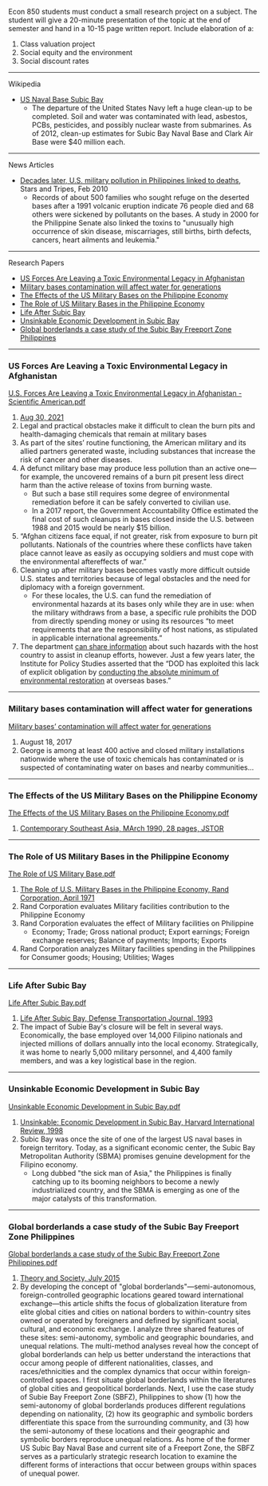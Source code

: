 
Econ 850 students must conduct a small research project on a subject. The student will give a 20-minute presentation of the topic at the end of semester and hand in a 10-15 page written report. Include elaboration of a:

1. Class valuation project
2. Social equity and the environment
3. Social discount rates 

---
Wikipedia

- [US Naval Base Subic Bay](https://en.wikipedia.org/wiki/U.S._Naval_Base_Subic_Bay)
  - The departure of the United States Navy left a huge clean-up to be completed. Soil and water was contaminated with lead, asbestos, PCBs, pesticides, and possibly nuclear waste from submarines. As of 2012, clean-up estimates for Subic Bay Naval Base and Clark Air Base were $40 million each.

---
News Articles

- [Decades later, U.S. military pollution in Philippines linked to deaths](https://www.stripes.com/news/decades-later-u-s-military-pollution-in-philippines-linked-to-deaths-1.98570), Stars and Tripes, Feb 2010
  - Records of about 500 families who sought refuge on the deserted bases after a 1991 volcanic eruption indicate 76 people died and 68 others were sickened by pollutants on the bases. A study in 2000 for the Philippine Senate also linked the toxins to "unusually high occurrence of skin disease, miscarriages, still births, birth defects, cancers, heart ailments and leukemia."

---
Research Papers


- [US Forces Are Leaving a Toxic Environmental Legacy in Afghanistan](#US-Forces-Are-Leaving-a-Toxic-Environmental-Legacy-in-Afghanistan)
- [Military bases contamination will affect water for generations](#Military-bases-contamination-will-affect-water-for-generations)
- [The Effects of the US Military Bases on the Philippine Economy](#The-Effects-of-the-US-Military-Bases-on-the-Philippine-Economy)
- [The Role of US Military Bases in the Philippine Economy](#The-Role-of-US-Military-Bases-in-the-Philippine-Economy)
- [Life After Subic Bay](#Life-After-Subic-Bay)
- [Unsinkable Economic Development in Subic Bay](#Unsinkable-Economic-Development-in-Subic-Bay)
- [Global borderlands a case study of the Subic Bay Freeport Zone Philippines](#Global-borderlands-a-case-study-of-the-Subic-Bay-Freeport-Zone-Philippines)


---

### US Forces Are Leaving a Toxic Environmental Legacy in Afghanistan

[U.S. Forces Are Leaving a Toxic Environmental Legacy in Afghanistan - Scientific American.pdf](https://github.com/justinong415/sfsu/files/9641577/U.S.Forces.Are.Leaving.a.Toxic.Environmental.Legacy.in.Afghanistan.-.Scientific.American.pdf)
1. [Aug 30, 2021](https://www.scientificamerican.com/article/u-s-forces-are-leaving-a-toxic-environmental-legacy-in-afghanistan/#)
2. Legal and practical obstacles make it difficult to clean the burn pits and health-damaging chemicals that remain at military bases
3. As part of the sites’ routine functioning, the American military and its allied partners generated waste, including substances that increase the risk of cancer and other diseases. 
4. A defunct military base may produce less pollution than an active one—for example, the uncovered remains of a burn pit present less direct harm than the active release of toxins from burning waste. 
   - But such a base still requires some degree of environmental remediation before it can be safely converted to civilian use.
   - In a 2017 report, the Government Accountability Office estimated the final cost of such cleanups in bases closed inside the U.S. between 1988 and 2015 would be nearly $15 billion.
5. “Afghan citizens face equal, if not greater, risk from exposure to burn pit pollutants. Nationals of the countries where these conflicts have taken place cannot leave as easily as occupying soldiers and must cope with the environmental aftereffects of war.”
6. Cleaning up after military bases becomes vastly more difficult outside U.S. states and territories because of legal obstacles and the need for diplomacy with a foreign government. 
   - For these locales, the U.S. can fund the remediation of environmental hazards at its bases only while they are in use: when the military withdraws from a base, a specific rule prohibits the DOD from directly spending money or using its resources “to meet requirements that are the responsibility of host nations, as stipulated in applicable international agreements.”
7. The department [can share information](https://biotech.law.lsu.edu/blaw/dodd/corres/pdf2/i47158p.pdf) about such hazards with the host country to assist in cleanup efforts, however. Just a few years later, the Institute for Policy Studies asserted that the “DOD has exploited this lack of explicit obligation by [conducting the absolute minimum of environmental restoration](https://ips-dc.org/overseas_military_bases_and_environment/) at overseas bases.”


---

### Military bases contamination will affect water for generations

[Military bases’ contamination will affect water for generations](https://publicintegrity.org/environment/military-bases-contamination-will-affect-water-for-generations/)
1. August 18, 2017
2. George is among at least 400 active and closed military installations nationwide where the use of toxic chemicals has contaminated or is suspected of contaminating water on bases and nearby communities...

---

### The Effects of the US Military Bases on the Philippine Economy

[The Effects of the US Military Bases on the Philippine Economy.pdf](https://github.com/justinong415/sfsu/files/9642037/The.Effects.of.the.US.Military.Bases.on.the.Philippine.Economy.pdf)
1. [Contemporary Southeast Asia, MArch 1990, 28 pages, JSTOR](https://www-jstor-org.jpllnet.sfsu.edu/stable/25798077?searchText=The+Effects+of+the+U.S.+Military+Bases+on+the+Philippine+Economy&searchUri=%2Faction%2FdoBasicSearch%3FQuery%3DThe%2BEffects%2Bof%2Bthe%2BU.S.%2BMilitary%2BBases%2Bon%2Bthe%2BPhilippine%2BEconomy%26so%3Drel&ab_segments=0%2Fbasic_search_gsv2%2Fcontrol&refreqid=fastly-default%3A93504ddcadb89f894c56d9e98223a33e#metadata_info_tab_contents)

---

### The Role of US Military Bases in the Philippine Economy

[The Role of US Military Base.pdf](https://github.com/justinong415/sfsu/files/9642056/The.Role.of.US.Military.Base.pdf)
1. [The Role of U.S. Military Bases in the Philippine Economy, Rand Corporation, April 1971](https://csu-sfsu.primo.exlibrisgroup.com/discovery/fulldisplay?docid=cdi_proquest_miscellaneous_1679143034&context=PC&vid=01CALS_SFR:01CALS_SFR&lang=en&search_scope=Everything_RAPIDO&adaptor=Primo%20Central&tab=Everything&query=any,contains,The%20Effects%20of%20the%20U.S.%20Military%20Bases%20on%20the%20Philippine%20Economy&mode=Basic)
2. Rand Corporation evaluates Military facilities contribution to the Philippine Economy
3. Rand Corporation evaluates the effect of Military facilities on Philippine
   - Economy; Trade; Gross national product; Export earnings; Foreign exchange reserves; Balance of payments; Imports; Exports
4. Rand Corporation analyzes Military facilities spending in the Philippines for Consumer goods; Housing; Utilities; Wages

---

### Life After Subic Bay

[Life After Subic Bay.pdf](https://github.com/justinong415/sfsu/files/9642093/Life.After.Subic.Bay.pdf)
1. [Life After Subic Bay, Defense Transportation Journal, 1993](https://www-jstor-org.jpllnet.sfsu.edu/stable/44218031?searchText=Subic+Bay&searchUri=%2Faction%2FdoBasicSearch%3FQuery%3DSubic%2BBay&ab_segments=0%2Fbasic_search_gsv2%2Fcontrol&refreqid=fastly-default%3Addbe5e60a51be4a7990c4b5ee50adbe6#metadata_info_tab_contents)
2. The impact of Subie Bay's closure will be felt in several ways. Economically, the base employed over 14,000 Filipino nationals and injected millions of dollars annually into the local economy. Strategically, it was home to nearly 5,000 military personnel, and 4,400 family members, and was a key logistical base in the region.

---

### Unsinkable Economic Development in Subic Bay

[Unsinkable Economic Development in Subic Bay.pdf](https://github.com/justinong415/sfsu/files/9642112/Unsinkable.Economic.Development.in.Subic.Bay.pdf)
1. [Unsinkable: Economic Development in Subic Bay, Harvard International Review, 1998](https://www-jstor-org.jpllnet.sfsu.edu/stable/42763964?searchText=Subic+Bay&searchUri=%2Faction%2FdoBasicSearch%3FQuery%3DSubic%2BBay&ab_segments=0%2Fbasic_search_gsv2%2Fcontrol&refreqid=fastly-default%3Addbe5e60a51be4a7990c4b5ee50adbe6#metadata_info_tab_contents)
2. Subic Bay was once the site of one of the largest US naval bases in foreign territory. Today, as a significant economic center, the Subic Bay Metropolitan Authority (SBMA) promises genuine development for the Filipino economy.
   - Long dubbed "the sick man of Asia," the Philippines is finally catching up to its booming neighbors to become a newly industrialized country, and the SBMA is emerging as one of the major catalysts of this transformation.

---

### Global borderlands a case study of the Subic Bay Freeport Zone Philippines

[Global borderlands a case study of the Subic Bay Freeport Zone Philippines.pdf](https://github.com/justinong415/sfsu/files/9642130/Global.borderlands.a.case.study.of.the.Subic.Bay.Freeport.Zone.Philippines.pdf)
1. [Theory and Society, July 2015](https://www-jstor-org.jpllnet.sfsu.edu/stable/43694765?searchText=Subic+Bay&searchUri=%2Faction%2FdoBasicSearch%3FQuery%3DSubic%2BBay&ab_segments=0%2Fbasic_search_gsv2%2Fcontrol&refreqid=fastly-default%3Addbe5e60a51be4a7990c4b5ee50adbe6#metadata_info_tab_contents)
2. By developing the concept of "global borderlands"—semi-autonomous, foreign-controlled geographic locations geared toward international exchange—this article shifts the focus of globalization literature from elite global cities and cities on national borders to within-country sites owned or operated by foreigners and defined by significant social, cultural, and economic exchange. I analyze three shared features of these sites: semi-autonomy, symbolic and geographic boundaries, and unequal relations. The multi-method analyses reveal how the concept of global borderlands can help us better understand the interactions that occur among people of different nationalities, classes, and races/ethnicities and the complex dynamics that occur within foreign-controlled spaces. I first situate global borderlands within the literatures of global cities and geopolitical borderlands. Next, I use the case study of Subie Bay Freeport Zone (SBFZ), Philippines to show (1) how the semi-autonomy of global borderlands produces different regulations depending on nationality, (2) how its geographic and symbolic borders differentiate this space from the surrounding community, and (3) how the semi-autonomy of these locations and their geographic and symbolic borders reproduce unequal relations. As home of the former US Subic Bay Naval Base and current site of a Freeport Zone, the SBFZ serves as a particularly strategic research location to examine the different forms of interactions that occur between groups within spaces of unequal power.



